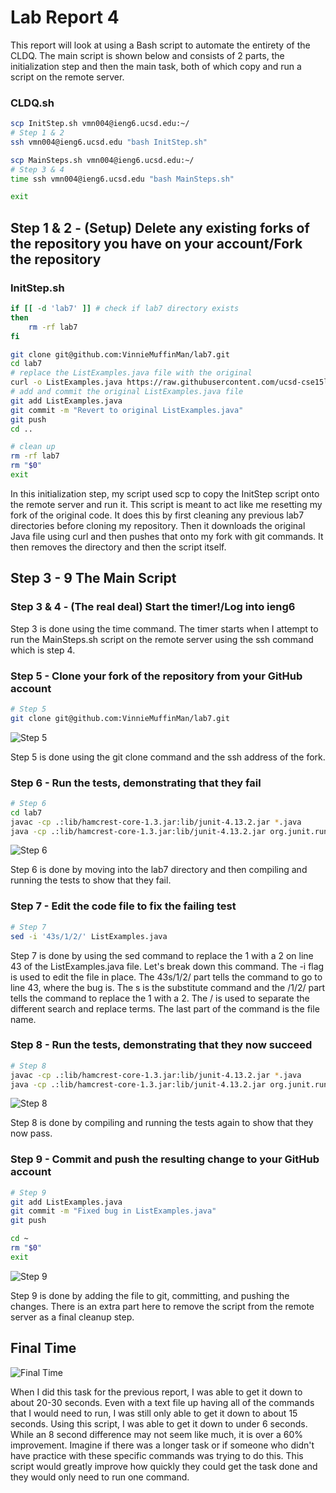 # Lab Report 4
This report will look at using a Bash script to automate the entirety of the CLDQ. The main script is shown below and consists of 2 parts, the initialization step and then the main task, both of which copy and run a script on the remote server.

### CLDQ.sh
```bash
scp InitStep.sh vmn004@ieng6.ucsd.edu:~/
# Step 1 & 2
ssh vmn004@ieng6.ucsd.edu "bash InitStep.sh"

scp MainSteps.sh vmn004@ieng6.ucsd.edu:~/
# Step 3 & 4
time ssh vmn004@ieng6.ucsd.edu "bash MainSteps.sh"

exit
```

## Step 1 & 2 - (Setup) Delete any existing forks of the repository you have on your account/Fork the repository
### InitStep.sh
```bash
if [[ -d 'lab7' ]] # check if lab7 directory exists
then
    rm -rf lab7
fi

git clone git@github.com:VinnieMuffinMan/lab7.git
cd lab7
# replace the ListExamples.java file with the original
curl -o ListExamples.java https://raw.githubusercontent.com/ucsd-cse15l-w23/lab7/main/ListExamples.java
# add and commit the original ListExamples.java file
git add ListExamples.java
git commit -m "Revert to original ListExamples.java"
git push
cd ..

# clean up
rm -rf lab7
rm "$0"
exit
```

In this initialization step, my script used scp to copy the InitStep script onto the remote server and run it. This script is meant to act like me resetting my fork of the original code. It does this by first cleaning any previous lab7 directories before cloning my repository. Then it downloads the original Java file using curl and then pushes that onto my fork with git commands. It then removes the directory and then the script itself.

## Step 3 - 9 The Main Script
### Step 3 & 4 - (The real deal) Start the timer!/Log into ieng6
Step 3 is done using the time command. The timer starts when I attempt to run the MainSteps.sh script on the remote server using the ssh command which is step 4.

### Step 5 - Clone your fork of the repository from your GitHub account
```bash
# Step 5
git clone git@github.com:VinnieMuffinMan/lab7.git
```
![Step 5](https://drive.google.com/uc?export=view&id=1iAIn-AQmiK7qudhFBzqPeg_tgYSS4Pi7)

Step 5 is done using the git clone command and the ssh address of the fork.

### Step 6 - Run the tests, demonstrating that they fail
```bash
# Step 6
cd lab7
javac -cp .:lib/hamcrest-core-1.3.jar:lib/junit-4.13.2.jar *.java
java -cp .:lib/hamcrest-core-1.3.jar:lib/junit-4.13.2.jar org.junit.runner.JUnitCore ListExamplesTests
```
![Step 6](https://drive.google.com/uc?export=view&id=1ShCwtEJa9xx6yL8x91JHK0ATe23GWCms)

Step 6 is done by moving into the lab7 directory and then compiling and running the tests to show that they fail.

### Step 7 - Edit the code file to fix the failing test
```bash
# Step 7
sed -i '43s/1/2/' ListExamples.java
```

Step 7 is done by using the sed command to replace the 1 with a 2 on line 43 of the ListExamples.java file. Let's break down this command. The -i flag is used to edit the file in place. The 43s/1/2/ part tells the command to go to line 43, where the bug is. The s is the substitute command and the /1/2/ part tells the command to replace the 1 with a 2. The / is used to separate the different search and replace terms. The last part of the command is the file name.

### Step 8 - Run the tests, demonstrating that they now succeed
```bash
# Step 8
javac -cp .:lib/hamcrest-core-1.3.jar:lib/junit-4.13.2.jar *.java
java -cp .:lib/hamcrest-core-1.3.jar:lib/junit-4.13.2.jar org.junit.runner.JUnitCore ListExamplesTests
```
![Step 8](https://drive.google.com/uc?export=view&id=1A5ixMfvWw_FNHV2mtgG69D_XgRfpd9Xg)

Step 8 is done by compiling and running the tests again to show that they now pass.

### Step 9 - Commit and push the resulting change to your GitHub account
```bash
# Step 9
git add ListExamples.java
git commit -m "Fixed bug in ListExamples.java"
git push

cd ~
rm "$0"
exit
```
![Step 9](https://drive.google.com/uc?export=view&id=13eqsXrm9FMinXSEK5iyLDayWhwhQtodK)

Step 9 is done by adding the file to git, committing, and pushing the changes. There is an extra part here to remove the script from the remote server as a final cleanup step.

## Final Time
![Final Time](https://drive.google.com/uc?export=view&id=1TLwDkdah5hXecQgL6kEHvVS5GoJMfh8k)

When I did this task for the previous report, I was able to get it down to about 20-30 seconds. Even with a text file up having all of the commands that I would need to run, I was still only able to get it down to about 15 seconds. Using this script, I was able to get it down to under 6 seconds. While an 8 second difference may not seem like much, it is over a 60% improvement. Imagine if there was a longer task or if someone who didn't have practice with these specific commands was trying to do this. This script would greatly improve how quickly they could get the task done and they would only need to run one command.